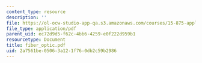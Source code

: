 ```yaml
---
content_type: resource
description: ''
file: https://ol-ocw-studio-app-qa.s3.amazonaws.com/courses/15-875-applications-of-system-dynamics-spring-2004/2a7561be05063a121f760db2c59b2986_fiber_optic.pdf
file_type: application/pdf
parent_uid: ec72d9d5-f62c-4bb6-4259-e0f222d959b1
resourcetype: Document
title: fiber_optic.pdf
uid: 2a7561be-0506-3a12-1f76-0db2c59b2986
---
```

